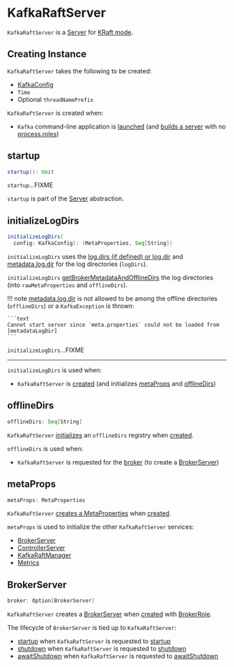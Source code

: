 # KafkaRaftServer

`KafkaRaftServer` is a [Server](../Server.md) for [KRaft mode](index.md).

## Creating Instance

`KafkaRaftServer` takes the following to be created:

* <span id="config"> [KafkaConfig](../KafkaConfig.md)
* <span id="time"> `Time`
* <span id="threadNamePrefix"> Optional `threadNamePrefix`

`KafkaRaftServer` is created when:

* `Kafka` command-line application is [launched](../Kafka.md#main) (and [builds a server](../Kafka.md#buildServer) with no [process.roles](../KafkaConfig.md#processRoles))

## <span id="startup"> startup

```scala
startup(): Unit
```

`startup`...FIXME

`startup` is part of the [Server](../Server.md#startup) abstraction.

## <span id="initializeLogDirs"> initializeLogDirs

```scala
initializeLogDirs(
  config: KafkaConfig): (MetaProperties, Seq[String])
```

`initializeLogDirs` uses the [log.dirs (if defined) or log.dir](../KafkaConfig.md#logDirs) and [metadata.log.dir](../KafkaConfig.md#metadataLogDir) for the log directories (`logDirs`).

`initializeLogDirs` [getBrokerMetadataAndOfflineDirs](../BrokerMetadataCheckpoint.md#getBrokerMetadataAndOfflineDirs) the log directories (into `rawMetaProperties` and `offlineDirs`).

!!! note
    [metadata.log.dir](../KafkaConfig.md#metadataLogDir) is not allowed to be among the offline directories (`offlineDirs`) or a `KafkaException` is thrown:

    ```text
    Cannot start server since `meta.properties` could not be loaded from [metadataLogDir]
    ```

`initializeLogDirs`...FIXME

---

`initializeLogDirs` is used when:

* `KafkaRaftServer` is [created](#creating-instance) (and initializes [metaProps](#metaProps) and [offlineDirs](#offlineDirs))

## <span id="offlineDirs"> offlineDirs

```scala
offlineDirs: Seq[String]
```

`KafkaRaftServer` [initializes](#initializeLogDirs) an `offlineDirs` registry when [created](#creating-instance).

`offlineDirs` is used when:

* `KafkaRaftServer` is requested for the [broker](#broker) (to create a [BrokerServer](BrokerServer.md))

## <span id="metaProps"> metaProps

```scala
metaProps: MetaProperties
```

`KafkaRaftServer` [creates a MetaProperties](#initializeLogDirs) when [created](#creating-instance).

`metaProps` is used to initialize the other `KafkaRaftServer` services:

* [BrokerServer](#broker)
* [ControllerServer](#controller)
* [KafkaRaftManager](#raftManager)
* [Metrics](#metrics)

## <span id="broker"> BrokerServer

```scala
broker: Option[BrokerServer]
```

`KafkaRaftServer` creates a [BrokerServer](BrokerServer.md) when [created](#creating-instance) with [BrokerRole](../KafkaConfig.md#processRoles).

The lifecycle of `BrokerServer` is tied up to `KafkaRaftServer`:

* [startup](BrokerServer.md#startup) when `KafkaRaftServer` is requested to [startup](#startup)
* [shutdown](BrokerServer.md#shutdown) when `KafkaRaftServer` is requested to [shutdown](#shutdown)
* [awaitShutdown](BrokerServer.md#awaitShutdown) when `KafkaRaftServer` is requested to [awaitShutdown](#awaitShutdown)
